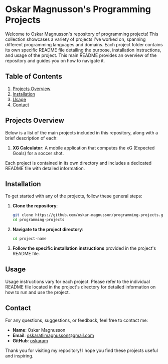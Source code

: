 # Oskar Magnusson's Programming Projects

Welcome to Oskar Magnusson's repository of programming projects! This collection showcases a variety of projects I've worked on, spanning different programming languages and domains. Each project folder contains its own specific README file detailing the purpose, installation instructions, and usage of the project. This main README provides an overview of the repository and guides you on how to navigate it.

## Table of Contents

1. [Projects Overview](#projects-overview)
2. [Installation](#installation)
3. [Usage](#usage)
4. [Contact](#contact)

## Projects Overview

Below is a list of the main projects included in this repository, along with a brief description of each:

1. **XG Calculator**: A mobile application that computes the xG (Expected Goals) for a soccer shot.

Each project is contained in its own directory and includes a dedicated README file with detailed information.

## Installation

To get started with any of the projects, follow these general steps:

1. **Clone the repository**:
    ```sh
    git clone https://github.com/oskar-magnusson/programming-projects.git
    cd programming-projects
    ```

2. **Navigate to the project directory**:
    ```sh
    cd project-name
    ```

3. **Follow the specific installation instructions** provided in the project's README file.

## Usage

Usage instructions vary for each project. Please refer to the individual README file located in the project's directory for detailed information on how to run and use the project.

## Contact

For any questions, suggestions, or feedback, feel free to contact me:

- **Name**: Oskar Magnusson
- **Email**: oskaratlimagnusson@gmail.com
- **GitHub**: [oskaram](https://github.com/oskaram)

Thank you for visiting my repository! I hope you find these projects useful and inspiring.
